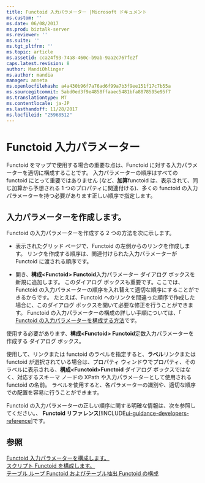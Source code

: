 ```yaml
---
title: Functoid 入力パラメーター |Microsoft ドキュメント
ms.custom: ''
ms.date: 06/08/2017
ms.prod: biztalk-server
ms.reviewer: ''
ms.suite: ''
ms.tgt_pltfrm: ''
ms.topic: article
ms.assetid: cca24f93-74a8-460c-b9ab-9aa2c767fe2f
caps.latest.revision: 8
author: MandiOhlinger
ms.author: mandia
manager: anneta
ms.openlocfilehash: a4a430b96f7a76ad6f99a7b3f9ee151f17c7b55a
ms.sourcegitcommit: 5abd0ed3f9e4858ffaaec5481bfa8878595e95f7
ms.translationtype: MT
ms.contentlocale: ja-JP
ms.lasthandoff: 11/28/2017
ms.locfileid: "25968512"
---
```

# <a name="functoid-input-parameters"></a>Functoid 入力パラメーター
Functoid をマップで使用する場合の重要な点は、Functoid に対する入力パラメーターを適切に構成することです。 入力パラメーターの順序はすべての functoid にとって重要ではありません (など、**加算**functoid は、表示されて、同じ加算から予想される 1 つのプロパティに関連付ける)、多くの functoid の入力パラメーターを持つ必要があります正しい順序で指定します。  
  
## <a name="create-input-paramaters"></a>入力パラメーターを作成します。
 Functoid の入力パラメーターを作成する 2 つの方法を次に示します。  
  
-   表示されたグリッド ページで、Functoid の左側からのリンクを作成します。 リンクを作成する順序は、関連付けられた入力パラメーターが Functoid に渡される順序です。  
  
-   開き、**構成\<Functoid\> Functoid**入力パラメーター ダイアログ ボックスを新規に追加します。 このダイアログ ボックスも重要です。ここでは、Functoid の入力パラメーターの順序を入れ替えて適切な順序にすることができるからです。 たとえば、Functoid へのリンクを間違った順序で作成した場合に、このダイアログ ボックスを開いて必要な修正を行うことができます。 Functoid の入力パラメーターの構成の詳しい手順については、「 [Functoid の入力パラメーターを構成する方法](../core/how-to-configure-functoid-input-parameters.md)です。  
  
 使用する必要があります、**構成\<Functoid\> Functoid**定数入力パラメーターを作成する ダイアログ ボックス。  
  
 使用して、リンクまたは functoid のラベルを指定すると、**ラベル**リンクまたは functoid が選択されている場合は、プロパティ ウィンドウでプロパティ、そのラベルに表示される、**構成\<Functoid\>Functoid**  ダイアログ ボックスではなく、対応するスキーマ ノードの XPath や入力パラメーターとして使用される functoid の名前。 ラベルを使用すると、各パラメーターの識別や、適切な順序での配置を容易に行うことができます。  
  
 Functoid の入力パラメーターの正しい順序に関する明確な情報は、次を参照してください。、 **Functoid リファレンス**[!INCLUDE[ui-guidance-developers-reference](../includes/ui-guidance-developers-reference.md)]です。
  
## <a name="see-also"></a>参照  
 [Functoid 入力パラメーターを構成します。](../core/how-to-configure-functoid-input-parameters.md)   
 [スクリプト Functoid を構成します。](../core/how-to-configure-the-scripting-functoid.md)   
 [テーブル ループ Functoid およびテーブル抽出 Functoid の構成](../core/how-to-configure-the-table-looping-and-table-extractor-functoids.md)
